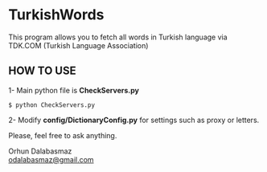 # TurkishWords

This program allows you to fetch all words in Turkish language via TDK.COM (Turkish Language Association)


HOW TO USE
---------
1-  Main python file is **CheckServers.py**</br>

    $ python CheckServers.py

2-  Modify **config/DictionaryConfig.py** for settings such as proxy or letters.


Please, feel free to ask anything.

Orhun Dalabasmaz</br>
odalabasmaz@gmail.com